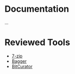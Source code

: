 # Documentation
...

# Reviewed Tools
- [7-zip](./7-zip.md)
- [Bagger](./bagger.md)
- [BitCurator](./bitcurator.md)

